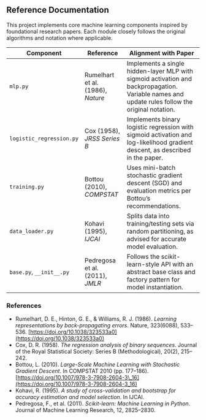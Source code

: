 ## Reference Documentation

This project implements core machine learning components inspired by foundational research papers. Each module closely follows the original algorithms and notation where applicable.

| Component                | Reference                         | Alignment with Paper                                                                                                                            |
| ------------------------ | --------------------------------- | ----------------------------------------------------------------------------------------------------------------------------------------------- |
| `mlp.py`                 | Rumelhart et al. (1986), *Nature* | Implements a single hidden-layer MLP with sigmoid activation and backpropagation. Variable names and update rules follow the original notation. |
| `logistic_regression.py` | Cox (1958), *JRSS Series B*       | Implements binary logistic regression with sigmoid activation and log-likelihood gradient descent, as described in the paper.                   |
| `training.py`            | Bottou (2010), *COMPSTAT*         | Uses mini-batch stochastic gradient descent (SGD) and evaluation metrics per Bottou’s recommendations.                                          |
| `data_loader.py`         | Kohavi (1995), *IJCAI*            | Splits data into training/testing sets via random partitioning, as advised for accurate model evaluation.                                       |
| `base.py`, `__init__.py` | Pedregosa et al. (2011), *JMLR*   | Follows the scikit-learn-style API with an abstract base class and factory pattern for model instantiation.                                     |

### References

* Rumelhart, D. E., Hinton, G. E., & Williams, R. J. (1986). *Learning representations by back-propagating errors*. Nature, 323(6088), 533–536. [https://doi.org/10.1038/323533a0](https://doi.org/10.1038/323533a0)
* Cox, D. R. (1958). *The regression analysis of binary sequences*. Journal of the Royal Statistical Society: Series B (Methodological), 20(2), 215–242.
* Bottou, L. (2010). *Large-Scale Machine Learning with Stochastic Gradient Descent*. In COMPSTAT 2010 (pp. 177–186). [https://doi.org/10.1007/978-3-7908-2604-3\_16](https://doi.org/10.1007/978-3-7908-2604-3_16)
* Kohavi, R. (1995). *A study of cross-validation and bootstrap for accuracy estimation and model selection*. In IJCAI.
* Pedregosa, F., et al. (2011). *Scikit-learn: Machine Learning in Python*. Journal of Machine Learning Research, 12, 2825–2830.
